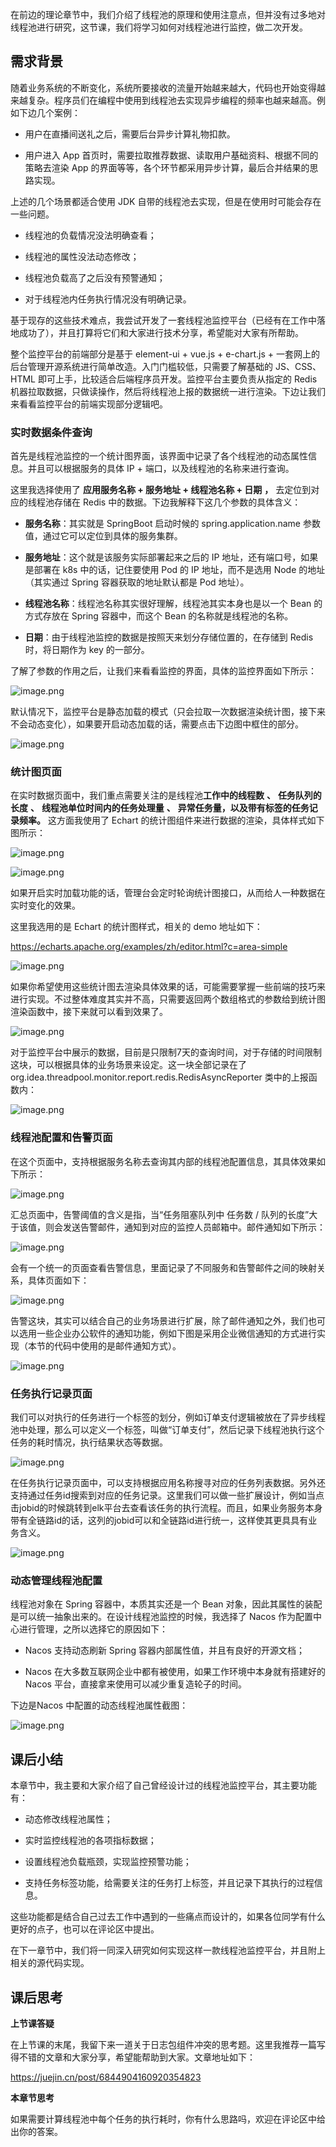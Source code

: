 ﻿在前边的理论章节中，我们介绍了线程池的原理和使用注意点，但并没有过多地对线程池进行研究，这节课，我们将学习如何对线程池进行监控，做二次开发。

## 需求背景

随着业务系统的不断变化，系统所要接收的流量开始越来越大，代码也开始变得越来越复杂。程序员们在编程中使用到线程池去实现异步编程的频率也越来越高。例如下边几个案例：

-   用户在直播间送礼之后，需要后台异步计算礼物扣款。

<!---->

-   用户进入 App 首页时，需要拉取推荐数据、读取用户基础资料、根据不同的策略去渲染 App 的界面等等，各个环节都采用异步计算，最后合并结果的思路实现。

上述的几个场景都适合使用 JDK 自带的线程池去实现，但是在使用时可能会存在一些问题。

-   线程池的负载情况没法明确查看；

<!---->

-   线程池的属性没法动态修改；

<!---->

-   线程池负载高了之后没有预警通知；

<!---->

-   对于线程池内任务执行情况没有明确记录。

基于现存的这些技术难点，我尝试开发了一套线程池监控平台（已经有在工作中落地成功了），并且打算将它们和大家进行技术分享，希望能对大家有所帮助。



整个监控平台的前端部分是基于 element-ui + vue.js + e-chart.js + 一套网上的后台管理开源系统进行简单改造。入门门槛较低，只需要了解基础的 JS、CSS、HTML 即可上手，比较适合后端程序员开发。监控平台主要负责从指定的 Redis 机器拉取数据，只做读操作，然后将线程池上报的数据统一进行渲染。下边让我们来看看监控平台的前端实现部分逻辑吧。



### 实时数据条件查询

首先是线程池监控的一个统计图界面，该界面中记录了各个线程池的动态属性信息。并且可以根据服务的具体 IP + 端口，以及线程池的名称来进行查询。

这里我选择使用了 **应用服务名称 + 服务地址 + 线程池名称 + 日期** **，** 去定位到对应的线程池存储在 Redis 中的数据。下边我解释下这几个参数的具体含义：

-   **服务名称**：其实就是 SpringBoot 启动时候的 spring.application.name 参数值，通过它可以定位到具体的服务集群。

<!---->

-   **服务地址**：这个就是该服务实际部署起来之后的 IP 地址，还有端口号，如果是部署在 k8s 中的话，记住要使用 Pod 的 IP 地址，而不是选用 Node 的地址（其实通过 Spring 容器获取的地址默认都是 Pod 地址）。

<!---->

-   **线程池名称**：线程池名称其实很好理解，线程池其实本身也是以一个 Bean 的方式存放在 Spring 容器中，而这个 Bean 的名称就是线程池的名称。

<!---->

-   **日期**：由于线程池监控的数据是按照天来划分存储位置的，在存储到 Redis 时，将日期作为 key 的一部分。

了解了参数的作用之后，让我们来看看监控的界面，具体的监控界面如下所示：

![image.png](https://p9-juejin.byteimg.com/tos-cn-i-k3u1fbpfcp/50c090a743504a6a8959a1383bfd2622~tplv-k3u1fbpfcp-watermark.image?)

默认情况下，监控平台是静态加载的模式（只会拉取一次数据渲染统计图，接下来不会动态变化），如果要开启动态加载的话，需要点击下边图中框住的部分。


![image.png](https://p1-juejin.byteimg.com/tos-cn-i-k3u1fbpfcp/7dc109512f0849778e3416ba4127dad8~tplv-k3u1fbpfcp-watermark.image?)

### 统计图页面

在实时数据页面中，我们重点需要关注的是线程池**工作中的线程数** **、** **任务队列的长度** **、** **线程池单位时间内的任务处理量** **、** **异常任务量，以及带有标签的任务记录频率。** 这方面我使用了 Echart 的统计图组件来进行数据的渲染，具体样式如下图所示：


![image.png](https://p3-juejin.byteimg.com/tos-cn-i-k3u1fbpfcp/f1601d5fe4314dfa880c634b855b1032~tplv-k3u1fbpfcp-watermark.image?)


![image.png](https://p1-juejin.byteimg.com/tos-cn-i-k3u1fbpfcp/a03b13956ba94c5e828e3ea13cb5f7cd~tplv-k3u1fbpfcp-watermark.image?)

如果开启实时加载功能的话，管理台会定时轮询统计图接口，从而给人一种数据在实时变化的效果。

这里我选用的是 Echart 的统计图样式，相关的 demo 地址如下：

https://echarts.apache.org/examples/zh/editor.html?c=area-simple


![image.png](https://p1-juejin.byteimg.com/tos-cn-i-k3u1fbpfcp/32505e5ba22a4607a46fe5dd729f4fe6~tplv-k3u1fbpfcp-watermark.image?)

如果你希望使用这些统计图去渲染具体效果的话，可能需要掌握一些前端的技巧来进行实现。不过整体难度其实并不高，只需要返回两个数组格式的参数给到统计图渲染函数中，接下来就可以看到效果了。


![image.png](https://p3-juejin.byteimg.com/tos-cn-i-k3u1fbpfcp/797eb029c23c431d821dc6aebd524ce1~tplv-k3u1fbpfcp-watermark.image?)

对于监控平台中展示的数据，目前是只限制7天的查询时间，对于存储的时间限制这块，可以根据具体的业务场景来设定。这一块全部记录在了 org.idea.threadpool.monitor.report.redis.RedisAsyncReporter 类中的上报函数内：


![image.png](https://p1-juejin.byteimg.com/tos-cn-i-k3u1fbpfcp/708ae1593cae45c7bff7a1e7dfe9df8b~tplv-k3u1fbpfcp-watermark.image?)


### 线程池配置和告警页面

在这个页面中，支持根据服务名称去查询其内部的线程池配置信息，其具体效果如下所示：


![image.png](https://p9-juejin.byteimg.com/tos-cn-i-k3u1fbpfcp/a71565c2575641548209a2b784cec993~tplv-k3u1fbpfcp-watermark.image?)

汇总页面中，告警阈值的含义是指，当“任务阻塞队列中 任务数 / 队列的长度”大于该值，则会发送告警邮件，通知到对应的监控人员邮箱中。邮件通知如下所示：


![image.png](https://p3-juejin.byteimg.com/tos-cn-i-k3u1fbpfcp/c6e67601afb3480e92bddfe9a2518704~tplv-k3u1fbpfcp-watermark.image?)

会有一个统一的页面查看告警信息，里面记录了不同服务和告警邮件之间的映射关系，具体页面如下：


![image.png](https://p1-juejin.byteimg.com/tos-cn-i-k3u1fbpfcp/f3048060a80649fdb6108d3220dcec70~tplv-k3u1fbpfcp-watermark.image?)

告警这块，其实可以结合自己的业务场景进行扩展，除了邮件通知之外，我们也可以选用一些企业办公软件的通知功能，例如下图是采用企业微信通知的方式进行实现（本节的代码中使用的是邮件通知方式）。


![image.png](https://p9-juejin.byteimg.com/tos-cn-i-k3u1fbpfcp/7362bbce57414bd3a93e41711a5bead7~tplv-k3u1fbpfcp-watermark.image?)


### 任务执行记录页面

我们可以对执行的任务进行一个标签的划分，例如订单支付逻辑被放在了异步线程池中处理，那么可以定义一个标签，叫做“订单支付”，然后记录下线程池执行这个任务的耗时情况，执行结果状态等数据。


![image.png](https://p3-juejin.byteimg.com/tos-cn-i-k3u1fbpfcp/fee2037614f0404f82dde0d89ae0c0f7~tplv-k3u1fbpfcp-watermark.image?)

在任务执行记录页面中，可以支持根据应用名称搜寻对应的任务列表数据。另外还支持通过任务id搜索到对应的任务记录。这里我们可以做一些扩展设计，例如当点击jobid的时候跳转到elk平台去查看该任务的执行流程。而且，如果业务服务本身带有全链路id的话，这列的jobid可以和全链路id进行统一，这样使其更具具有业务含义。


![image.png](https://p1-juejin.byteimg.com/tos-cn-i-k3u1fbpfcp/a84c9ce61c6a4d55a61b88539aec6394~tplv-k3u1fbpfcp-watermark.image?)

### 动态管理线程池配置

线程池对象在 Spring 容器中，本质其实还是一个 Bean 对象，因此其属性的装配是可以统一抽象出来的。在设计线程池监控的时候，我选择了 Nacos 作为配置中心进行管理，之所以选择它的原因如下：

-   Nacos 支持动态刷新 Spring 容器内部属性值，并且有良好的开源文档；

<!---->

-   Nacos 在大多数互联网企业中都有被使用，如果工作环境中本身就有搭建好的 Nacos 平台，直接拿来使用可以减少重复造轮子的时间。

下边是Nacos 中配置的动态线程池属性截图：


![image.png](https://p3-juejin.byteimg.com/tos-cn-i-k3u1fbpfcp/dea8ec8f437144549b2df4dea52fbe1f~tplv-k3u1fbpfcp-watermark.image?)


## 课后小结

本章节中，我主要和大家介绍了自己曾经设计过的线程池监控平台，其主要功能有：

-   动态修改线程池属性；

<!---->

-   实时监控线程池的各项指标数据；

<!---->

-   设置线程池负载瓶颈，实现监控预警功能；

<!---->

-   支持任务标签功能，给需要关注的任务打上标签，并且记录下其执行的过程信息。

这些功能都是结合自己过去工作中遇到的一些痛点而设计的，如果各位同学有什么更好的点子，也可以在评论区中提出。

在下一章节中，我们将一同深入研究如何实现这样一款线程池监控平台，并且附上相关的源代码实现。

## 课后思考

**上节课答疑**

在上节课的末尾，我留下来一道关于日志包组件冲突的思考题。这里我推荐一篇写得不错的文章和大家分享，希望能帮助到大家。文章地址如下：

https://juejin.cn/post/6844904160920354823




**本章节思考**

如果需要计算线程池中每个任务的执行耗时，你有什么思路吗，欢迎在评论区中给出你的答案。

